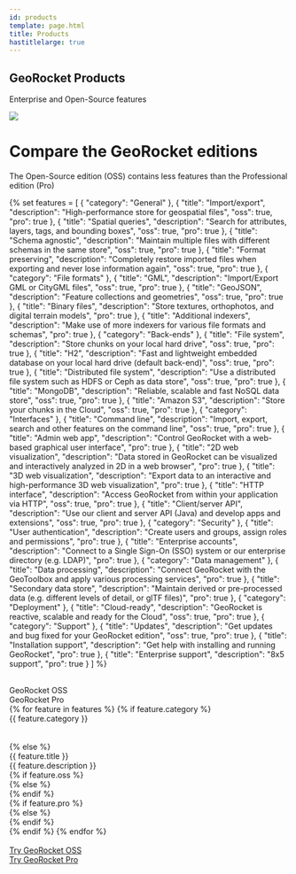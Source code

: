 ```yaml
---
id: products
template: page.html
title: Products
hastitlelarge: true
---
```


<div class="title-large pb-0 pt-5">
  <div class="container">
    <div class="row">
      <div class="col-md-7 text-md-left pb-4 pb-sm-5 pt-4 pb-md-0 pt-md-2 pt-lg-4">
        <h2>GeoRocket Products</h2>
        <p class="d-none d-lg-block">Enterprise and Open-Source features</p>
      </div>
      <div class="col-md-5 px-5 px-sm-4 px-md-0">
        <img class="img-fluid" src="{{ site.url }}/images/products/georocket-pro.png">
      </div>
    </div>
  </div>
</div>

<div class="container container-main">
<div class="row">
<div class="col-md-12">

<h1 class="text-center">Compare the GeoRocket editions</h1>

<p class="lead text-center">The Open-Source edition (OSS) contains less features than the Professional edition (Pro)</p>

{%
set features = [
  {
    "category": "General"
  },
  {
    "title": "Import/export",
    "description": "High-performance store for geospatial files",
    "oss": true,
    "pro": true
  },
  {
    "title": "Spatial queries",
    "description": "Search for attributes, layers, tags, and bounding boxes",
    "oss": true,
    "pro": true
  },
  {
    "title": "Schema agnostic",
    "description": "Maintain multiple files with different schemas in the same store",
    "oss": true,
    "pro": true
  },
  {
    "title": "Format preserving",
    "description": "Completely restore imported files when exporting and never lose information again",
    "oss": true,
    "pro": true
  },
  {
    "category": "File formats"
  },
  {
    "title": "GML",
    "description": "Import/Export GML or CityGML files",
    "oss": true,
    "pro": true
  },
  {
    "title": "GeoJSON",
    "description": "Feature collections and geometries",
    "oss": true,
    "pro": true
  },
  {
    "title": "Binary files",
    "description": "Store textures, orthophotos, and digital terrain models",
    "pro": true
  },
  {
    "title": "Additional indexers",
    "description": "Make use of more indexers for various file formats and schemas",
    "pro": true
  },
  {
    "category": "Back-ends"
  },
  {
    "title": "File system",
    "description": "Store chunks on your local hard drive",
    "oss": true,
    "pro": true
  },
  {
    "title": "H2",
    "description": "Fast and lightweight embedded database on your local hard drive (default back-end)",
    "oss": true,
    "pro": true
  },
  {
    "title": "Distributed file system",
    "description": "Use a distributed file system such as HDFS or Ceph as data store",
    "oss": true,
    "pro": true
  },
  {
    "title": "MongoDB",
    "description": "Reliable, scalable and fast NoSQL data store",
    "oss": true,
    "pro": true
  },
  {
    "title": "Amazon S3",
    "description": "Store your chunks in the Cloud",
    "oss": true,
    "pro": true
  },
  {
    "category": "Interfaces"
  },
  {
    "title": "Command line",
    "description": "Import, export, search and other features on the command line",
    "oss": true,
    "pro": true
  },
  {
    "title": "Admin web app",
    "description": "Control GeoRocket with a web-based graphical user interface",
    "pro": true
  },
  {
    "title": "2D web visualization",
    "description": "Data stored in GeoRocket can be visualized and interactively analyzed in 2D in a web browser",
    "pro": true
  },
  {
    "title": "3D web visualization",
    "description": "Export data to an interactive and high-performance 3D web visualization",
    "pro": true
  },
  {
    "title": "HTTP interface",
    "description": "Access GeoRocket from within your application via HTTP",
    "oss": true,
    "pro": true
  },
  {
    "title": "Client/server API",
    "description": "Use our client and server API (Java) and develop apps and extensions",
    "oss": true,
    "pro": true
  },
  {
    "category": "Security"
  },
  {
    "title": "User authentication",
    "description": "Create users and groups, assign roles and permissions",
    "pro": true
  },
  {
    "title": "Enterprise accounts",
    "description": "Connect to a Single Sign-On (SSO) system or our enterprise directory (e.g. LDAP)",
    "pro": true
  },
  {
    "category": "Data management"
  },
  {
    "title": "Data processing",
    "description": "Connect GeoRocket with the GeoToolbox and apply various processing services",
    "pro": true
  },
  {
    "title": "Secondary data store",
    "description": "Maintain derived or pre-processed data (e.g. different levels of detail, or glTF files)",
    "pro": true
  },
  {
    "category": "Deployment"
  },
  {
    "title": "Cloud-ready",
    "description": "GeoRocket is reactive, scalable and ready for the Cloud",
    "oss": true,
    "pro": true
  },
  {
    "category": "Support"
  },
  {
    "title": "Updates",
    "description": "Get updates and bug fixed for your GeoRocket edition",
    "oss": true,
    "pro": true
  },
  {
    "title": "Installation support",
    "description": "Get help with installing and running GeoRocket",
    "pro": true
  },
  {
    "title": "Enterprise support",
    "description": "8x5 support",
    "pro": true
  }
]
%}

<div class="compare-editions">
  <div class="compare-head compare-row">
    <div class="compare-col-1">&nbsp;</div>
    <div class="compare-col-2"><span class="d-none d-sm-inline">GeoRocket </span>OSS</div>
    <div class="compare-col-3"><span class="d-none d-sm-inline">GeoRocket </span>Pro</div>
  </div>
{% for feature in features %}
  {% if feature.category %}
  <div class="compare-row compare-category-row {% if loop.index0 == 0 %}first-row{% endif %}">
    <div class="compare-col-1 category-title">{{ feature.category }}</div>
    <div class="compare-col-2">&nbsp;</div>
    <div class="compare-col-3">&nbsp;</div>
  </div>
  {% else %}
  <div class="compare-row">
    <div class="compare-col-1">{{ feature.title }}<div class="description">{{ feature.description }}</div></div>
    <div class="compare-col-2">
      {% if feature.oss %}<div class="yes"><i class="mdi mdi-check-circle-outline" aria-hidden="true"></i></div>{% else %}<div class="no"><i class="mdi mdi-close-circle-outline" aria-hidden="true"></i></div>{% endif %}
    </div>
    <div class="compare-col-3">
      {% if feature.pro %}<div class="yes"><i class="mdi mdi-check-circle-outline" aria-hidden="true"></i></div>{% else %}<div class="no"><i class="mdi mdi-close-circle-outline" aria-hidden="true"></i></div>{% endif %}
    </div>
  </div>
  {% endif %}
{% endfor %}
  <div class="compare-row">
    <div class="compare-col-1">&nbsp;</div>
    <div class="compare-col-2"><a href="{{ site.url }}/try" class="btn btn-primary">Try <span class="d-none d-md-inline"><span class="d-none d-lg-inline">GeoRocket </span>OSS</span></a></div>
    <div class="compare-col-3"><a href="{{ site.url }}/try" class="btn btn-primary">Try <span class="d-none d-md-inline"><span class="d-none d-lg-inline">GeoRocket </span>Pro</span></a></div>
  </div>
</div>

</div>
</div>
</div>

